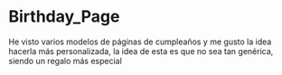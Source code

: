 # Birthday_Page
He visto varios modelos de páginas de cumpleaños y me gusto la idea hacerla más personalizada, la idea de esta es que no sea tan genérica, siendo un regalo más especial

